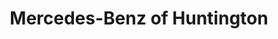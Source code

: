 ---
title: "Mercedes-Benz of Huntington"
url: /greenlawn/mercedes-benz-of-huntington/
shop: Autohaus
---